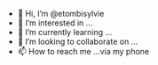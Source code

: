 - 👋 Hi, I’m @etombisylvie
- 👀 I’m interested in ...
- 🌱 I’m currently learning ...
- 💞️ I’m looking to collaborate on ...
- 📫 How to reach me ...via my phone

<!---
etombisylvie/etombisylvie is a ✨ special ✨ repository because its `README.md` (this file) appears on your GitHub profile.
You can click the Preview link to take a look at your changes.
--->
